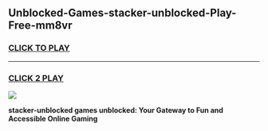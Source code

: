
## Unblocked-Games-stacker-unblocked-Play-Free-mm8vr
<h3>
<a href="https://premium76.site?title=stacker-unblocked&ref=23A">CLICK TO PLAY</a></h3>
<hr>

<h3>
<a href="https://premium76.site?title=stacker-unblocked&ref=23A">CLICK 2 PLAY</a>
  
</h3>

<a href="https://premium76.site?title=stacker-unblocked&ref=23A"><img src="https://clearcache.store/games.png"></a>


**stacker-unblocked games unblocked: Your Gateway to Fun and Accessible Online Gaming**
